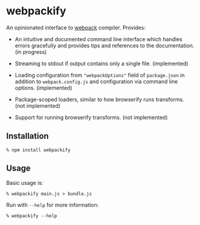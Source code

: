# webpackify

An opinionated interface to [webpack][] compiler. Provides:

  * An intuitive and documented command line interface which handles errors
    gracefully and provides tips and references to the documentation. (in progress)

  * Streaming to stdout if output contains only a single file. (implemented)

  * Loading configuration from `"webpackOptions"` field of `package.json` in
    addition to `webpack.config.js` and configuration via command line options.
    (implemented)

  * Package-scoped loaders, similar to how browserify runs transforms. (not
    implemented)

  * Support for running browserify transforms. (not implemented)


## Installation

    % npm install webpackify

## Usage

Basic usage is:

    % webpackify main.js > bundle.js

Run with `--help` for more information:

    % webpackify --help

[webpack]: http://webpack.github.io/
